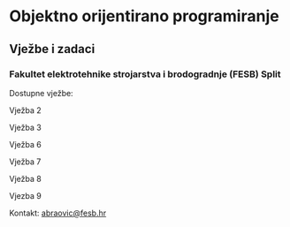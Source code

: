 # Objektno orijentirano programiranje
## Vježbe i zadaci
### Fakultet elektrotehnike strojarstva i brodogradnje (FESB) Split

Dostupne vježbe:

Vježba 2

Vježba 3

Vježba 6

Vježba 7

Vježba 8

Vjezba 9

Kontakt: abraovic@fesb.hr
